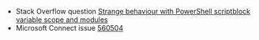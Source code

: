 
[1]: http://stackoverflow.com/q/2193410/323582
[2]: https://connect.microsoft.com/PowerShell/Feedback/Details/560504

- Stack Overflow question [Strange behaviour with PowerShell scriptblock variable scope and modules][1]
- Microsoft Connect issue [560504][2]
